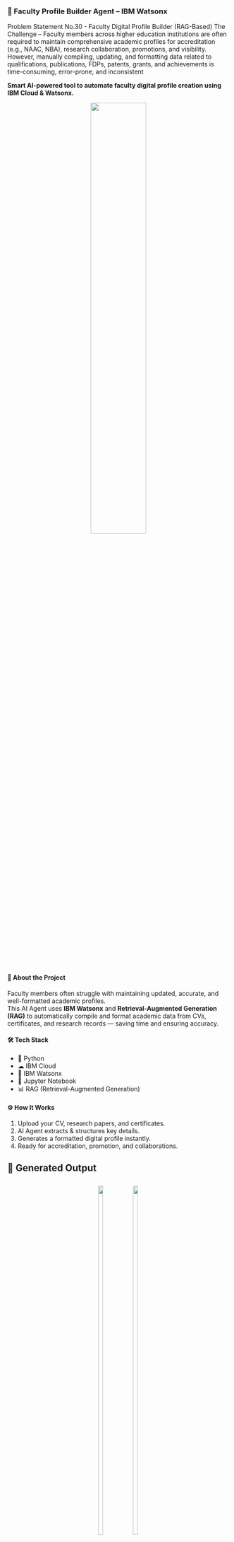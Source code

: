 ### 📄 Faculty Profile Builder Agent – IBM Watsonx  

Problem Statement No.30 - Faculty Digital Profile Builder (RAG-Based)
The Challenge – Faculty members across higher education institutions are often required to maintain comprehensive academic profiles for accreditation (e.g., NAAC, NBA), research collaboration, promotions, and visibility. However, manually compiling, updating, and formatting data related to qualifications, publications, FDPs, patents, grants, and achievements is time-consuming, error-prone, and inconsistent

**Smart AI-powered tool to automate faculty digital profile creation using IBM Cloud & Watsonx.**
<p align="center">
  <img src="images/placeholder7.png" width="50%">
</p>

#### 📌 About the Project
Faculty members often struggle with maintaining updated, accurate, and well-formatted academic profiles.  
This AI Agent uses **IBM Watsonx** and **Retrieval-Augmented Generation (RAG)** to automatically compile and format academic data from CVs, certificates, and research records — saving time and ensuring accuracy.

#### 🛠 Tech Stack
- 🐍 Python
- ☁ IBM Cloud
- 🤖 IBM Watsonx
- 📓 Jupyter Notebook
- 📊 RAG (Retrieval-Augmented Generation)

#### ⚙ How It Works
1. Upload your CV, research papers, and  certificates.
2. AI Agent extracts & structures key details.
3. Generates a formatted digital profile instantly.
4. Ready for accreditation, promotion, and collaborations.


## 📸 Generated Output

<div align="center">
  <div style="display: inline-block; margin: 10px;">
    <img src="images/Output_1.png" width="45%">
    <div><b>Image_1</b></div>
  </div>
  <div style="display: inline-block; margin: 10px;">
    <img src="images/Output_2.png" width="45%">
    <div><b>Image_2</b></div>
  </div>
</div>

<div align="center">
  <div style="display: inline-block; margin: 10px;">
    <img src="images/Output_3.png" width="45%">
    <div><b>Image_3</b></div>
  </div>
  <div style="display: inline-block; margin: 10px;">
    <img src="images/Output_4.png" width="45%">
    <div><b>Image_4</b></div>
  </div>
</div>
